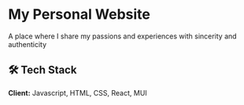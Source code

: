 
# My Personal Website

A place where I share my passions and experiences with sincerity and authenticity
## 🛠 Tech Stack

**Client:** Javascript, HTML, CSS, React, MUI